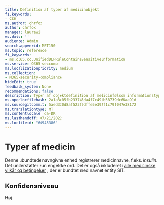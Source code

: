 ```yaml
---
title: Definition af typer af medicinobjekt
f1.keywords:
- CSH
ms.author: chrfox
author: chrfox
manager: laurawi
ms.date: ''
audience: Admin
search.appverid: MET150
ms.topic: reference
f1_keywords:
- ms.o365.cc.UnifiedDLPRuleContainsSensitiveInformation
ms.service: O365-seccomp
ms.localizationpriority: medium
ms.collection:
- M365-security-compliance
hideEdit: true
feedback_system: None
recommendations: false
description: Typer af objektdefinition af medicinfølsom informationstype.
ms.openlocfilehash: 2a1a3c05fb233745da4f7c491b58739dc66aa91d
ms.sourcegitcommit: 5aed330d8af523f0dffe5e392f1c79f047e38172
ms.translationtype: MT
ms.contentlocale: da-DK
ms.lasthandoff: 07/21/2022
ms.locfileid: "66945386"
---
```

# <a name="types-of-medication"></a>Typer af medicin

Denne ubundtede navngivne enhed registrerer medicinnavne, f.eks. *insulin*.  Det understøtter kun engelske ord. Det er også inkluderet i [alle medicinske vilkår og betingelser](sit-defn-all-medical-terms-conditions.md) , der er bundtet med navnet entity SIT.

## <a name="confidence-level"></a>Konfidensniveau

Høj